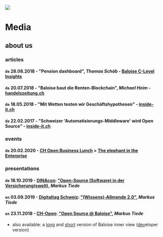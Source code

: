 ![](https://upload.wikimedia.org/wikipedia/commons/thumb/5/5d/Icon_DINA_Schwerpunkte_Parldigi_06_Open_Internet_Farbig.svg/200px-Icon_DINA_Schwerpunkte_Parldigi_06_Open_Internet_Farbig.svg.png)

# Media

## about us

### articles

#### `de` 28.08.2018 - "Pension dashboard", _Thomas Schöb_ - [Baloise C-Level Insights](https://www.baloise.com/en/home/news-stories/news/stories-and-background-reports/2018/c-level-insights-pension-dashboard.html)

#### `de` 20.07.2018 - "Baloise baut die Renten-Blockchain", _Michael Heim_ - [handelszeitung.ch](https://www.handelszeitung.ch/unternehmen/baloise-baut-die-renten-blockchain)

#### `de` 18.05.2018 - "Mit Wetten testen wir Geschäftshypothesen" - [inside-it.ch](https://www.inside-it.ch/articles/51129)

#### `de` 22.02.2017 - "Schweizer 'Automatisierungs-Middleware' wird Open Source" - [inside-it.ch](https://www.inside-it.ch/articles/46717)

### events

#### `de` 20.02.2020 - [CH Open Business Lunch](https://gitpitch.com/baloise/open-source/master?p=docs/slides/ch-open-obl) > [The elephant in the Enterprise](https://www.ch-open.ch/ch-open-business-events/ch-open-business-lunch/the-elephant-in-the-enterprise/)

### presentations

#### `de` 18.10.2019 - [DINAcon](https://dinacon.ch/sessions/2019/open-source-software-in-der-versicherungswelt/): ["Open-Source (Software) in der Versicherung(swelt)](https://gitpitch.com/baloise/open-source/master?p=docs/slides/intro-short-extern), _Markus Tiede_ 

#### `en` 03.09.2019 - [Digitaltag Schweiz](https://www.digitaltag.swiss): ["(Wissens)-Allmende 2.0"](https://gitpitch.com/baloise/open-source/master?p=docs/slides/intro-commons), _Markus Tiede_ 

#### `en` 23.11.2018 - [CH-Open](https://www.ch-open.ch): ["Open Source @ Baloise"](https://gitpitch.com/baloise/open-source/master?p=docs/slides/intro-short-extern), _Markus Tiede_ 
 - also available: a [long](https://gitpitch.com/baloise/open-source/master?p=docs/slides/intro) and [short](https://gitpitch.com/baloise/open-source/master?p=docs/slides/intro-short-intern) version of Baloise inner view ([dev](https://gitpitch.com/baloise/open-source/master?p=docs/slides/intro-dev)eloper version)
